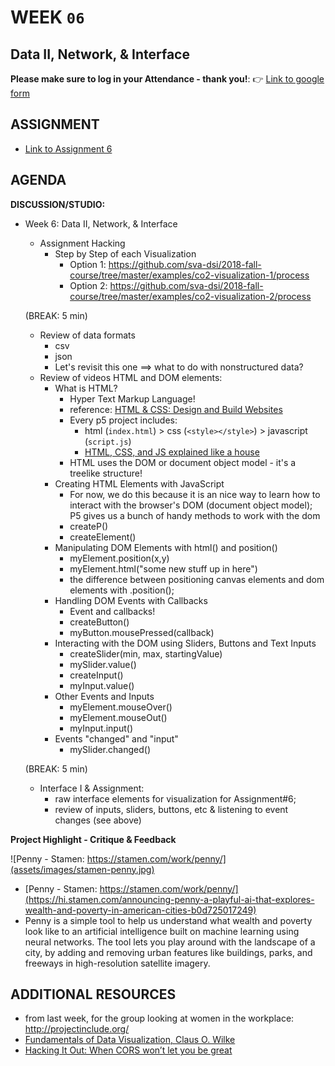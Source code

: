 # WEEK `06`
## Data II, Network, & Interface

**Please make sure to log in your Attendance - thank you!**:
👉 [Link to google form](https://goo.gl/forms/X45mAYs4FxpphiE03)


## ASSIGNMENT

* [Link to Assignment 6](ASSIGNMENT06.md)


## AGENDA

**DISCUSSION/STUDIO:**

- Week 6: Data II, Network, & Interface
  - Assignment Hacking
    - Step by Step of each Visualization
      - Option 1: https://github.com/sva-dsi/2018-fall-course/tree/master/examples/co2-visualization-1/process
      - Option 2: https://github.com/sva-dsi/2018-fall-course/tree/master/examples/co2-visualization-2/process

  (BREAK: 5 min)

  - Review of data formats
    - csv
    - json
    - Let's revisit this one ==> what to do with nonstructured data?
  - Review of videos HTML and DOM elements:
    - What is HTML?
      - Hyper Text Markup Language!
      - reference: [HTML & CSS: Design and Build Websites](http://www.htmlandcssbook.com/)
      - Every p5 project includes:
        - html (`index.html`) > css (`<style></style>`) > javascript (`script.js`)
        - [HTML, CSS, and JS explained like a house](https://generalassemb.ly/blog/website-is-like-a-house/)
      - HTML uses the DOM or document object model - it's a treelike structure!
    - Creating HTML Elements with JavaScript
      - For now, we do this because it is an nice way to learn how to interact with the browser's DOM (document object model); P5 gives us a bunch of handy methods to work with the dom
      - createP()
      - createElement()
    - Manipulating DOM Elements with html() and position()
      - myElement.position(x,y)
      - myElement.html("some new stuff up in here")
      - the difference between positioning canvas elements and dom elements with .position();
    - Handling DOM Events with Callbacks
      - Event and callbacks!
      - createButton()
      - myButton.mousePressed(callback)
    - Interacting with the DOM using Sliders, Buttons and Text Inputs
      - createSlider(min, max, startingValue)
      - mySlider.value()
      - createInput()
      - myInput.value()
    - Other Events and Inputs
      - myElement.mouseOver()
      - myElement.mouseOut()
      - myInput.input()
    - Events "changed" and "input"
      - mySlider.changed()

  (BREAK: 5 min)

  - Interface I & Assignment:
    - raw interface elements for visualization for Assignment#6;
    - review of inputs, sliders, buttons, etc & listening to event changes (see above)

**Project Highlight - Critique & Feedback**

![Penny - Stamen: https://stamen.com/work/penny/](assets/images/stamen-penny.jpg)

- [Penny - Stamen: https://stamen.com/work/penny/](https://hi.stamen.com/announcing-penny-a-playful-ai-that-explores-wealth-and-poverty-in-american-cities-b0d725017249)
- Penny is a simple tool to help us understand what wealth and poverty look like to an artificial intelligence built on machine learning using neural networks. The tool lets you play around with the landscape of a city, by adding and removing urban features like buildings, parks, and freeways in high-resolution satellite imagery.




## ADDITIONAL RESOURCES

* from last week, for the group looking at women in the workplace: http://projectinclude.org/
* [Fundamentals of Data Visualization, Claus O. Wilke](https://serialmentor.com/dataviz/)
* [Hacking It Out: When CORS won’t let you be great](https://medium.com/netscape/hacking-it-out-when-cors-wont-let-you-be-great-35f6206cc646)
